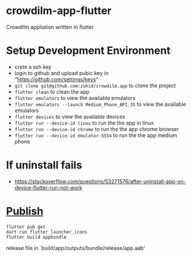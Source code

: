 # crowdilm-app-flutter
CrowdIlm appliation written in flutter


# Setup Development Environment
- crete a ssh key
- login to github and upload pubic key in "https://github.com/settings/keys"
- `git clone git@github.com:zuhid/crowdilm.app` to clone the project
- `flutter clean` to clean the app
- `flutter emulators` to view the available emulators
- `flutter emulators --launch Medium_Phone_API_35` to view the available emulators
- `flutter devices` to view the available devices
- `flutter run --device-id linux` to run the the app in linux
- `flutter run --device-id chrome` to run the the app chrome browser
- `flutter run --device-id emulator-5554` to run the the app medium phone

# If uninstall fails 
- https://stackoverflow.com/questions/53271576/after-uninstall-app-on-device-flutter-run-not-work

# [Publish](https://docs.flutter.dev/deployment/android)
```
flutter pub get
dart run flutter_launcher_icons
flutter build appbundle
```

release file in `build/app/outputs/bundle/release/app.aab'